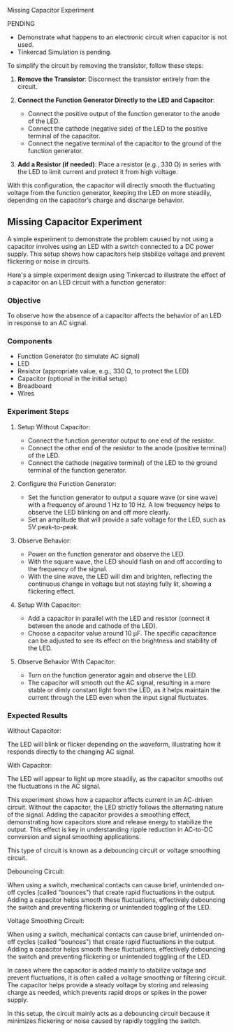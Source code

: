 Missing Capacitor Experiment

PENDING

- Demonstrate what happens to an electronic circuit when capacitor is not used.
- Tinkercad Simulation is pending.

To simplify the circuit by removing the transistor, follow these steps:

1. **Remove the Transistor**: Disconnect the transistor entirely from the circuit.

2. **Connect the Function Generator Directly to the LED and Capacitor**:
   - Connect the positive output of the function generator to the anode of the LED.
   - Connect the cathode (negative side) of the LED to the positive terminal of the capacitor.
   - Connect the negative terminal of the capacitor to the ground of the function generator.

3. **Add a Resistor (if needed)**: Place a resistor (e.g., 330 Ω) in series with the LED to limit current and protect it from high voltage.

With this configuration, the capacitor will directly smooth the fluctuating voltage from the function generator, keeping the LED on more steadily, depending on the capacitor’s charge and discharge behavior.


## Missing Capacitor Experiment

A simple experiment to demonstrate the problem caused by not using a capacitor involves using an LED with a switch connected to a DC power supply. This setup shows how capacitors help stabilize voltage and prevent flickering or noise in circuits.

Here's a simple experiment design using Tinkercad to illustrate the effect of a capacitor on an LED circuit with a function generator:

### Objective

To observe how the absence of a capacitor affects the behavior of an LED in response to an AC signal.

### Components

- Function Generator (to simulate AC signal)
- LED
- Resistor (appropriate value, e.g., 330 Ω, to protect the LED)
- Capacitor (optional in the initial setup)
- Breadboard
- Wires

### Experiment Steps

1. Setup Without Capacitor:
   - Connect the function generator output to one end of the resistor.
   - Connect the other end of the resistor to the anode (positive terminal) of the LED.
   - Connect the cathode (negative terminal) of the LED to the ground terminal of the function generator.

2. Configure the Function Generator:
   - Set the function generator to output a square wave (or sine wave) with a frequency of around 1 Hz to 10 Hz. A low frequency helps to observe the LED blinking on and off more clearly.
   - Set an amplitude that will provide a safe voltage for the LED, such as 5V peak-to-peak. 

3. Observe Behavior:
   - Power on the function generator and observe the LED.
   - With the square wave, the LED should flash on and off according to the frequency of the signal.
   - With the sine wave, the LED will dim and brighten, reflecting the continuous change in voltage but not staying fully lit, showing a flickering effect.

4. Setup With Capacitor:
   - Add a capacitor in parallel with the LED and resistor (connect it between the anode and cathode of the LED).
   - Choose a capacitor value around 10 µF. The specific capacitance can be adjusted to see its effect on the brightness and stability of the LED.

5. Observe Behavior With Capacitor:
   - Turn on the function generator again and observe the LED.
   - The capacitor will smooth out the AC signal, resulting in a more stable or dimly constant light from the LED, as it helps maintain the current through the LED even when the input signal fluctuates.

### Expected Results

Without Capacitor: 

The LED will blink or flicker depending on the waveform, illustrating how it responds directly to the changing AC signal.

With Capacitor: 

The LED will appear to light up more steadily, as the capacitor smooths out the fluctuations in the AC signal.

This experiment shows how a capacitor affects current in an AC-driven circuit. Without the capacitor, the LED strictly follows the alternating nature of the signal. Adding the capacitor provides a smoothing effect, demonstrating how capacitors store and release energy to stabilize the output. This effect is key in understanding ripple reduction in AC-to-DC conversion and signal smoothing applications.

This type of circuit is known as a debouncing circuit or voltage smoothing circuit.

Debouncing Circuit: 

When using a switch, mechanical contacts can cause brief, unintended on-off cycles (called "bounces") that create rapid fluctuations in the output. Adding a capacitor helps smooth these fluctuations, effectively debouncing the switch and preventing flickering or unintended toggling of the LED.

Voltage Smoothing Circuit: 

When using a switch, mechanical contacts can cause brief, unintended on-off cycles (called "bounces") that create rapid fluctuations in the output. Adding a capacitor helps smooth these fluctuations, effectively debouncing the switch and preventing flickering or unintended toggling of the LED.

In cases where the capacitor is added mainly to stabilize voltage and prevent fluctuations, it is often called a voltage smoothing or filtering circuit. The capacitor helps provide a steady voltage by storing and releasing charge as needed, which prevents rapid drops or spikes in the power supply.

In this setup, the circuit mainly acts as a debouncing circuit because it minimizes flickering or noise caused by rapidly toggling the switch.
